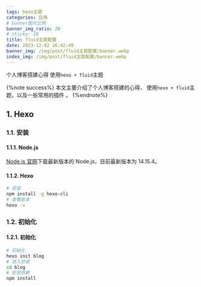 ```yaml
---
tags: hexo主题
categories: 应用
# banner图片比例
banner_img_ratio: 20
# sticky: 20
title: fluid主题配置
date: 2023-12-02 16:42:49
banner_img: /img/post/fluid主题配置/banner.webp
index_img: /img/post/fluid主题配置/banner.webp
---
```


个人博客搭建心得 使用`hexo + fluid`主题

{%note success%}
本文主要介绍了个人博客搭建的心得， 使用`hexo + fluid`主题，以及一些常用的插件 。
{%endnote%}

## 1. Hexo

### 1.1. 安装

#### 1.1.1. Node.js

[Node.js 官网](https://nodejs.org/en/)下载最新版本的 Node.js，目前最新版本为 14.15.4。

#### 1.1.2. Hexo

```bash
# 安装
npm install -g hexo-cli
# 查看版本
hexo -v
```

### 1.2. 初始化

#### 1.2.1. 初始化

```bash
# 初始化
hexo init blog
# 进入目录
cd blog
# 安装依赖
npm install
```
